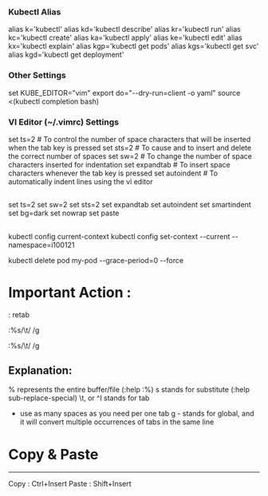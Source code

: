 ### Kubectl Alias
alias k='kubectl'
alias kd='kubectl describe'
alias kr='kubectl run'
alias kc='kubectl create'
alias ka='kubectl apply'
alias ke='kubectl edit'
alias kx='kubectl explain'
alias kgp='kubectl get pods'
alias kgs='kubectl get svc'
alias kgd='kubectl get deployment'

### Other Settings
set KUBE_EDITOR="vim"
export do="--dry-run=client -o yaml"
source <(kubectl completion bash)



### VI Editor (~/.vimrc) Settings
set ts=2                # To control the number of space characters that will be inserted when the tab key is pressed
set sts=2               # To cause <Tab> and <BS> to insert and delete the correct number of spaces 
set sw=2                # To change the number of space characters inserted for indentation
set expandtab           # To insert space characters whenever the tab key is pressed
set autoindent          # To automatically indent lines using the vi editor

##
set ts=2
set sw=2
set sts=2
set expandtab
set autoindent
set smartindent
set bg=dark
set nowrap
set paste

##
kubectl config current-context
kubectl config set-context --current --namespace=i100121

kubectl delete pod my-pod --grace-period=0 --force

# Important Action : 
: retab 

:%s/\t/  /g

:%s/\t/  /g

Explanation:
----------------
% represents the entire buffer/file (:help :%)
s stands for substitute (:help sub-replace-special)
\t, or ^I stands for tab
- use as many spaces as you need per one tab
g - stands for global, and it will convert multiple occurrences of tabs in the same line

# Copy & Paste
--------------
Copy : Ctrl+Insert 
Paste : Shift+Insert
